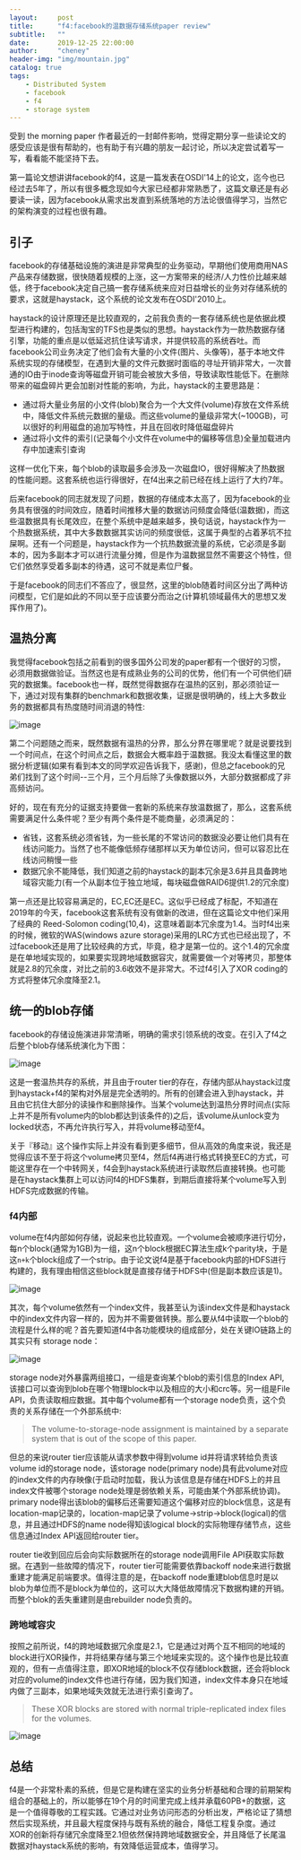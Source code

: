 ```yaml
---
layout:     post
title:      "f4:facebook的温数据存储系统paper review"
subtitle:   ""
date:       2019-12-25 22:00:00
author:     "cheney"
header-img: "img/mountain.jpg"
catalog: true
tags:
    - Distributed System
    - facebook
    - f4
    - storage system
---
```


受到 the morning paper 作者最近的一封邮件影响，觉得定期分享一些读论文的感受应该是很有帮助的，也有助于有兴趣的朋友一起讨论，所以决定尝试着写一写，看看能不能坚持下去。

第一篇论文想讲讲facebook的f4，这是一篇发表在OSDI'14上的论文，迄今也已经过去5年了，所以有很多概念现如今大家已经都非常熟悉了，这篇文章还是有必要读一读，因为facebook从需求出发直到系统落地的方法论很值得学习，当然它的架构演变的过程也很有趣。

## 引子

facebook的存储基础设施的演进是非常典型的业务驱动，早期他们使用商用NAS产品来存储数据，很快随着规模的上涨，这一方案带来的经济/人力性价比越来越低，终于facebook决定自己搞一套存储系统来应对日益增长的业务对存储系统的要求，这就是haystack，这个系统的论文发布在OSDI'2010上。

haystack的设计原理还是比较直观的，之前我负责的一套存储系统也是依据此模型进行构建的，包括淘宝的TFS也是类似的思想。haystack作为一款热数据存储引擎，功能的重点是以低延迟抗住读写请求，并提供较高的系统吞吐。而facebook公司业务决定了他们会有大量的小文件(图片、头像等)，基于本地文件系统实现的存储模型，在遇到大量的文件元数据时面临的寻址开销非常大，一次普通的IO由于inode查询等磁盘开销可能会被放大多倍，导致读取性能低下。在删除带来的磁盘碎片更会加剧对性能的影响，为此，haystack的主要思路是：

- 通过将大量业务层的小文件(blob)聚合为一个大文件(volume)存放在文件系统中，降低文件系统元数据的量级。而这些volume的量级非常大(~100GB)，可以很好的利用磁盘的追加写特性，并且在回收时降低磁盘碎片
- 通过将小文件的索引(记录每个小文件在volume中的偏移等信息)全量加载进内存中加速索引查询

这样一优化下来，每个blob的读取最多会涉及一次磁盘IO，很好得解决了热数据的性能问题。这套系统也运行得很好，在f4出来之前已经在线上运行了大约7年。

后来facebook的同志就发现了问题，数据的存储成本太高了，因为facebook的业务具有很强的时间效应，随着时间推移大量的数据访问频度会降低(温数据)，而这些温数据具有长尾效应，在整个系统中是越来越多，换句话说，haystack作为一个热数据系统，其中大多数数据其实访问的频度很低，这属于典型的占着茅坑不拉屎啊。还有一个问题是，haystack作为一个抗热数据流量的系统，它必须是多副本的，因为多副本才可以进行流量分摊，但是作为温数据显然不需要这个特性，但它们依然享受着多副本的待遇，这可不就是素位尸餐。

于是facebook的同志们不答应了，很显然，这里的blob随着时间区分出了两种访问模型，它们是如此的不同以至于应该要分而治之(计算机领域最伟大的思想又发挥作用了)。

## 温热分离

我觉得facebook包括之前看到的很多国外公司发的paper都有一个很好的习惯，必须用数据做验证。当然这也是有成熟业务的公司的优势，他们有一个可供他们研究的数据集。facebook也一样，既然觉得数据存在温热的区别，那必须验证一下，通过对现有集群的benchmark和数据收集，证据是很明确的，线上大多数业务的数据都具有热度随时间消退的特性:

![image](https://note.youdao.com/yws/api/personal/file/WEBfe0791f444a8cee6f8a8de7fffb13c85?method=download&shareKey=1594df9aec35d0deb042079996d1283b)

第二个问题随之而来，既然数据有温热的分界，那么分界在哪里呢？就是说要找到一个时间点，在这个时间点之后，数据会大概率趋于温数据。我没太看懂这里的数据分析逻辑(如果有看到本文的同学欢迎告诉我下，感谢)，但总之facebook的兄弟们找到了这个时间--三个月，三个月后除了头像数据以外，大部分数据都成了非高频访问。

好的，现在有充分的证据支持要做一套新的系统来存放温数据了，那么，这套系统需要满足什么条件呢？至少有两个条件是不能商量，必须满足的：

- 省钱，这套系统必须省钱，为一些长尾的不常访问的数据没必要让他们具有在线访问能力。当然了也不能像低频存储那样以天为单位访问，但可以容忍比在线访问稍慢一些
- 数据冗余不能降低，我们知道之前的haystack的副本冗余是3.6并且具备跨地域容灾能力(有一个从副本位于独立地域，每块磁盘做RAID6提供1.2的冗余度)

第一点还是比较容易满足的，EC,EC还是EC。这似乎已经成了标配，不知道在2019年的今天，facebook这套系统有没有做新的改进，但在这篇论文中他们采用了经典的 Reed-Solomon coding(10,4)，这意味着副本冗余度为1.4。当时f4出来的时候，微软的WAS(windows azure storage)采用的LRC方式也已经出现了，不过facebook还是用了比较经典的方式，毕竟，稳才是第一位的。这个1.4的冗余度是在单地域实现的，如果要实现跨地域数据容灾，就需要做一个对等拷贝，那整体就是2.8的冗余度，对比之前的3.6收效不是非常大。不过f4引入了XOR coding的方式将整体冗余度降至2.1。

## 统一的blob存储

facebook的存储设施演进非常清晰，明确的需求引领系统的改变。在引入了f4之后整个blob存储系统演化为下图：

![image](https://d3i71xaburhd42.cloudfront.net/4b1b767ea79f350ee52bf347406e9b1ee1d4c68f/4-Figure6-1.png)

这是一套温热共存的系统，并且由于router tier的存在，存储内部从haystack过度到haystack+f4的架构对外层是完全透明的。所有的创建会进入到haystack，并且由它抗住大部分的读操作和删除操作。当某个volume达到温热分界时间点(实际上并不是所有volume内的blob都达到该条件的)之后，该volume从unlock变为locked状态，不再允许执行写入，并将volume移动至f4。

关于『移动』这个操作实际上并没有看到更多细节，但从高效的角度来说，我还是觉得应该不至于将这个volume拷贝至f4，然后f4再进行格式转换至EC的方式，可能这里存在一个中转网关，f4会到haystack系统进行读取然后直接转换。也可能是在haystack集群上可以访问f4的HDFS集群，到期后直接将某个volume写入到HDFS完成数据的传输。

### f4内部

volume在f4内部如何存储，说起来也比较直观。一个volume会被顺序进行切分，每n个block(通常为1GB)为一组，这n个block根据EC算法生成k个parity块，于是这`n+k`个block组成了一个strip。由于论文说f4是基于facebook内部的HDFS进行构建的，我有理由相信这些block就是直接存储于HDFS中(但是副本数应该是1)。

![image](https://d3i71xaburhd42.cloudfront.net/4b1b767ea79f350ee52bf347406e9b1ee1d4c68f/6-Figure7-1.png)

其次，每个volume依然有一个index文件，我甚至认为该index文件是和haystack中的index文件内容一样的，因为并不需要做转换。那么要从f4中读取一个blob的流程是什么样的呢？首先要知道f4中各功能模块的组成部分，处在关键IO链路上的其实只有 storage node：

![image](https://d3i71xaburhd42.cloudfront.net/4b1b767ea79f350ee52bf347406e9b1ee1d4c68f/7-Figure8-1.png)

storage node对外暴露两组接口，一组是查询某个blob的索引信息的Index API,该接口可以查询到blob在哪个物理block中以及相应的大小和crc等。另一组是File API，负责读取相应数据。其中每个volume都有一个storage node负责，这个负责的关系存储在一个外部系统中:

> The volume-to-storage-node assignment is maintained by a separate system that is out of the scope of this paper.

但总的来说router tier应该能从请求参数中得到volume id并将请求转给负责该volume id的storage node，该storage node(primary node)具有此volume对应的index文件的内存映像(于启动时加载，我认为该信息是存储在HDFS上的并且index文件被哪个storage node处理是弱依赖关系，可能由某个外部系统协调)。primary node得出该blob的偏移后还需要知道这个偏移对应的block信息，这是有location-map记录的，location-map记录了volume->strip->block(logical)的信息，并且通过HDFS的name node得知该logical block的实际物理存储节点，这些信息通过Index API返回给router tier。

router tie收到回应后会向实际数据所在的storage node调用File API获取实际数据。在遇到一些故障的情况下，router tier可能需要依靠backoff node来进行数据重建才能满足前端要求。值得注意的是，在backoff node重建blob信息时是以blob为单位而不是block为单位的，这可以大大降低故障情况下数据构建的开销。而整个blok的丢失重建则是由rebuilder node负责的。

### 跨地域容灾

按照之前所说，f4的跨地域数据冗余度是2.1，它是通过对两个互不相同的地域的block进行XOR操作，并将结果存储与第三个地域来实现的。这个操作也是比较直观的，但有一点值得注意，即XOR地域的block不仅存储block数据，还会将block对应的volume的index文件也进行存储，因为我们知道，index文件本身只在地域内做了三副本，如果地域失效就无法进行索引查询了。

> These XOR blocks are stored with normal triple-replicated index files for the volumes.

![image](https://d3i71xaburhd42.cloudfront.net/4b1b767ea79f350ee52bf347406e9b1ee1d4c68f/8-Figure9-1.png)

## 总结

f4是一个非常朴素的系统，但是它是构建在坚实的业务分析基础和合理的前期架构组合的基础上的，所以能够在19个月的时间里完成上线并承载60PB+的数据，这是一个值得尊敬的工程实践。它通过对业务访问形态的分析出发，严格论证了猜想然后实现系统，并且最大程度保持与既有系统的融合，降低工程复杂度。通过XOR的创新将存储冗余度降至2.1但依然保持跨地域数据安全，并且降低了长尾温数据对haystack系统的影响，有效降低运营成本，值得学习。
